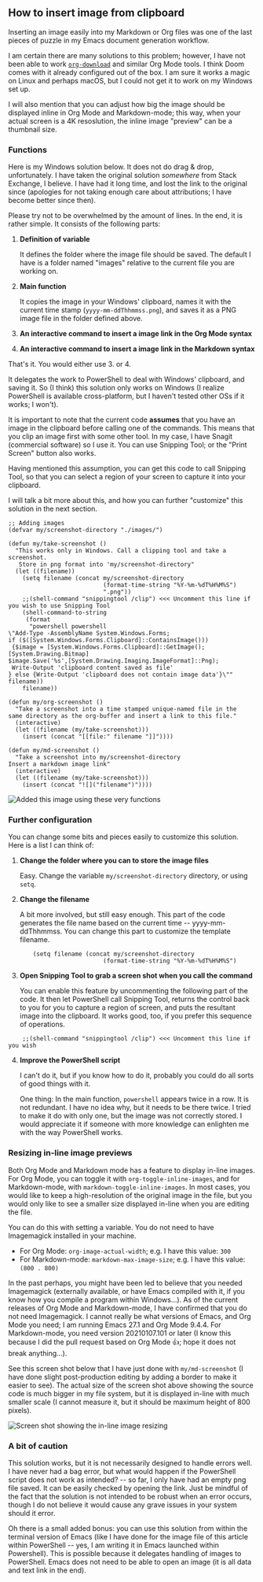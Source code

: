 ## How to insert image from clipboard

Inserting an image easily into my Markdown or Org files was one of the last pieces of puzzle in my Emacs document generation workflow. 

I am certain there are many solutions to this problem; however, I have not been able to work [`org-download`](https://github.com/abo-abo/org-download) and similar Org Mode tools. I think Doom comes with it already configured out of the box. I am sure it works a magic on Linux and perhaps macOS, but I could not get it to work on my Windows set up.

I will also mention that you can adjust how big the image should be displayed inline in Org Mode and Markdown-mode; this way, when your actual screen is a 4K resoslution, the inline image "preview" can be a thumbnail size. 

### Functions

Here is my Windows solution below. It does not do drag & drop, unfortunately. I have taken the original solution *somewhere* from Stack Exchange, I believe. I have had it long time, and lost the link to the original since (apologies for not taking enough care about attributions; I have become better since then). 

Please try not to be overwhelmed by the amount of lines. In the end, it is rather simple. It consists of the following parts:

1. **Definition of variable**

    It defines the folder where the image file should be saved. The default I have is a folder named "images" relative to the current file you are working on.

2. **Main function**

    It copies the image in your Windows' clipboard, names it with the current time stamp (`yyyy-mm-ddThhmmss.png`), and saves it as a PNG image file in the folder defined above.

3. **An interactive command to insert a image link in the Org Mode syntax** 

4. **An interactive command to insert a image link in the Markdown syntax**

That's it. You would either use 3. or 4. 

It delegates the work to PowerShell to deal with Windows' clipboard, and saving it. So (I think) this solution only works on Windows (I realize PowerShell is available cross-platform, but I haven't tested other OSs if it works; I won't). 

It is important to note that the current code **assumes** that you have an image in the clipboard before calling one of the commands. This means that you clip an image first with some other tool. In my case, I have Snagit (commercial software) so I use it. You can use Snipping Tool; or the "Print Screen" button also works. 

Having mentioned this assumption, you can get this code to call Snipping Tool, so that you can select a region of your screen to capture it into your clipboard. 

I will talk a bit more about this, and how you can further "customize" this solution in the next section.

```emacs-lisp
;; Adding images
(defvar my/screenshot-directory "./images/")

(defun my/take-screenshot ()
  "This works only in Windows. Call a clipping tool and take a screenshot.
   Store in png format into 'my/screenshot-directory"
  (let ((filename))
    (setq filename (concat my/screenshot-directory
                           (format-time-string "%Y-%m-%dT%H%M%S")
                           ".png"))
    ;;(shell-command "snippingtool /clip") <<< Uncomment this line if you wish to use Snipping Tool
    (shell-command-to-string
     (format
      "powershell powershell
\"Add-Type -AssemblyName System.Windows.Forms;
if ($([System.Windows.Forms.Clipboard]::ContainsImage()))
 {$image = [System.Windows.Forms.Clipboard]::GetImage();
[System.Drawing.Bitmap]
$image.Save('%s',[System.Drawing.Imaging.ImageFormat]::Png);
 Write-Output 'clipboard content saved as file'
} else {Write-Output 'clipboard does not contain image data'}\"" filename))
    filename))

(defun my/org-screenshot ()
  "Take a screenshot into a time stamped unique-named file in the
same directory as the org-buffer and insert a link to this file."
  (interactive)
  (let ((filename (my/take-screenshot)))
    (insert (concat "[[file:" filename "]]"))))

(defun my/md-screenshot ()
  "Take a screenshot into my/screenshot-directory
Insert a markdown image link"
  (interactive)
  (let ((filename (my/take-screenshot)))
    (insert (concat "![]("filename")"))))
```

![Added this image using these very functions](./images/2021-01-07T164335.png)

### Further configuration

You can change some bits and pieces easily to customize this solution. Here is a list I can think of:

1. **Change the folder where you can to store the image files**

    Easy. Change the variable `my/screenshot-directory` directory, or using `setq`. 
   
2. **Change the filename**

    A bit more involved, but still easy enough. This part of the code generates the file name based on the current time -- yyyy-mm-ddThhmmss. You can change this part to customize the template filename.

```
       (setq filename (concat my/screenshot-directory
                           (format-time-string "%Y-%m-%dT%H%M%S")
```

3. **Open Snipping Tool to grab a screen shot when you call the command**

    You can enable this feature by uncommenting the following part of the code. It then let PowerShell call Snipping Tool, returns the control back to you for you to capture a region of screen, and puts the resultant image into the clipboard. It works good, too, if you prefer this sequence of operations. 

```
    ;;(shell-command "snippingtool /clip") <<< Uncomment this line if you wish
```

4. **Improve the PowerShell script**

    I can't do it, but if you know how to do it, probably you could do all sorts of good things with it. 
   
   One thing: In the main function, `powershell` appears twice in a row. It is not redundant. I have no idea why, but it needs to be there twice. I tried to make it do with only one, but the image was not correctly stored. I would appreciate it if someone with more knowledge can enlighten me with the way PowerShell works.



### Resizing in-line image previews

Both Org Mode and Markdown mode has a feature to display in-line images. For Org Mode, you can toggle it with `org-toggle-inline-images`, and for Markdown-mode, with `markdown-toggle-inline-images`. In most cases, you would like to keep a high-resolution of the original image in the file, but you would only like to see a smaller size displayed in-line when you are editing the file. 

You can do this with setting a variable. You do not need to have Imagemagick installed in your machine.

- For Org Mode: `org-image-actual-width`; e.g. I have this value: `300`
- For Markdown-mode: `markdown-max-image-size`; e.g. I have this value: `(800 . 800)`

In the past perhaps, you might have been led to believe that you needed Imagemagick (externally available, or have Emacs compiled with it, if you know how you compile a program within Windows...). As of the current releases of Org Mode and Markdown-mode, I have confirmed that you do not need Imagemagick. I cannot really be what versions of Emacs, and Org Mode you need; I am running Emacs 27.1 and Org Mode 9.4.4. For Markdown-mode, you need version 20210107.101 or later (I know this because I did the pull request based on Org Mode 👍; hope it does not break anything...). 

See this screen shot below that I have just done with `my/md-screenshot` (I have done slight post-production editing by adding a border to make it easier to see). The actual size of the screen shot above showing the source code is much bigger in my file system, but it is displayed in-line with much smaller scale (I cannot measure it, but it should be maximum height of 800 pixels). 

![Screen shot showing the in-line image resizing](./images/2021-01-07T201700.png)
    
### A bit of caution

This solution works, but it is not necessarily designed to handle errors well. I have never had a bag error, but what would happen if the PowerShell script does not work as intended? -- so far, I only have had an empty png file saved. It can be easily checked by opening the link. Just be mindful of the fact that the solution is not intended to be robust when an error occurs, though I do not believe it would cause any grave issues in your system should it error. 

Oh there is a small added bonus: you can use this solution from within the terminal version of Emacs (like I have done for the image file of this article within PowerShell -- yes, I am writing it in Emacs launched within Powershell). This is possible because it delegates handling of images to PowerShell. Emacs does not need to be able to open an image (it is all data and text link in the end).
